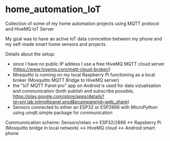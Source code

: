 # home_automation_IoT
Collection of some of my home automation projects using MQTT protocol and HiveMQ IoT Server

My goal was to have an active IoT data conncetion between my phone and my self-made smart home sensors and projects.

Details about the setup:
- since I have no public IP addess I use a free HiveMQ MQTT cloud server (https://www.hivemq.com/mqtt-cloud-broker/)
- Mosquitto is running on my local Raspberry Pi functioning as a local broker (Mosquitto MQTT Bridge to HiveMQ server)
- the "IoT MQTT Panel pro" app on Android is used for data vizualisation and communication (both publish and subscribe possible, https://play.google.com/store/apps/details?id=snr.lab.iotmqttpanel.prod&pcampaignid=web_share)
- Sensors connected to either an ESP32 or ESP2866 with MicroPython using umqtt.simple package for communication

Communnication scheme:
Sensors/relais <-> ESP32/2866 <-> Rapsberry Pi (Mosquitto bridge in local network) <-> HiveMQ cloud <-> Android smart phone 
